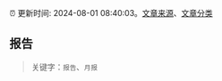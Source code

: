 :alarm_clock: 更新时间: 2024-08-01 08:40:03。[文章来源](/README.md)、[文章分类](/TAGS.md)

## 报告


> 关键字：`报告`、`月报`



